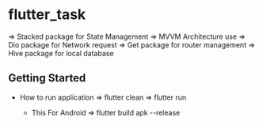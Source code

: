 # flutter_task

=> Stacked package for State Management
=> MVVM Architecture use
=> Dio package for Network request
=> Get package for router management
=> Hive package for local database

## Getting Started

- How to run application
  => flutter clean
  => flutter run

  - This For Android
    => flutter build apk --release
